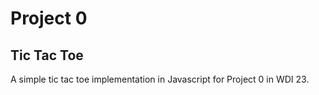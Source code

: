 # Project 0

## Tic Tac Toe

A simple tic tac toe implementation in Javascript for Project 0 in WDI 23. 
